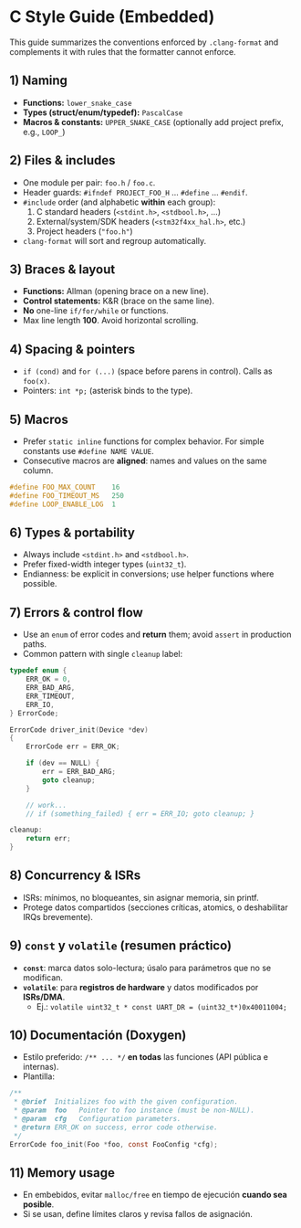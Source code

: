 # C Style Guide (Embedded)

This guide summarizes the conventions enforced by `.clang-format` and complements it with rules that the formatter cannot enforce.

## 1) Naming
- **Functions:** `lower_snake_case`  
- **Types (struct/enum/typedef):** `PascalCase`  
- **Macros & constants:** `UPPER_SNAKE_CASE` (optionally add project prefix, e.g., `LOOP_`)

## 2) Files & includes
- One module per pair: `foo.h` / `foo.c`.
- Header guards: `#ifndef PROJECT_FOO_H` … `#define` … `#endif`.
- `#include` order (and alphabetic **within** each group):
  1. C standard headers (`<stdint.h>`, `<stdbool.h>`, …)
  2. External/system/SDK headers (`<stm32f4xx_hal.h>`, etc.)
  3. Project headers (`"foo.h"`)
- `clang-format` will sort and regroup automatically.

## 3) Braces & layout
- **Functions:** Allman (opening brace on a new line).
- **Control statements:** K&R (brace on the same line).
- **No** one-line `if/for/while` or functions.
- Max line length **100**. Avoid horizontal scrolling.

## 4) Spacing & pointers
- `if (cond)` and `for (...)` (space before parens in control). Calls as `foo(x)`.
- Pointers: `int *p;` (asterisk binds to the type).

## 5) Macros
- Prefer `static inline` functions for complex behavior. For simple constants use `#define NAME VALUE`.
- Consecutive macros are **aligned**: names and values on the same column.

```c
#define FOO_MAX_COUNT    16
#define FOO_TIMEOUT_MS   250
#define LOOP_ENABLE_LOG  1
```

## 6) Types & portability
- Always include `<stdint.h>` and `<stdbool.h>`.
- Prefer fixed-width integer types (`uint32_t`).
- Endianness: be explicit in conversions; use helper functions where possible.

## 7) Errors & control flow
- Use an `enum` of error codes and **return** them; avoid `assert` in production paths.
- Common pattern with single `cleanup` label:

```c
typedef enum {
    ERR_OK = 0,
    ERR_BAD_ARG,
    ERR_TIMEOUT,
    ERR_IO,
} ErrorCode;

ErrorCode driver_init(Device *dev) 
{
    ErrorCode err = ERR_OK;

    if (dev == NULL) {
        err = ERR_BAD_ARG;
        goto cleanup;
    }

    // work...
    // if (something_failed) { err = ERR_IO; goto cleanup; }

cleanup:
    return err;
}
```

## 8) Concurrency & ISRs
- ISRs: mínimos, no bloqueantes, sin asignar memoria, sin printf.
- Protege datos compartidos (secciones críticas, atomics, o deshabilitar IRQs brevemente).

## 9) `const` y `volatile` (resumen práctico)
- **`const`**: marca datos solo-lectura; úsalo para parámetros que no se modifican.
- **`volatile`**: para **registros de hardware** y datos modificados por **ISRs/DMA**.
  - Ej.: `volatile uint32_t * const UART_DR = (uint32_t*)0x40011004;`

## 10) Documentación (Doxygen)
- Estilo preferido: `/** ... */` **en todas** las funciones (API pública e internas).
- Plantilla:

```c
/**
 * @brief  Initializes foo with the given configuration.
 * @param  foo   Pointer to foo instance (must be non-NULL).
 * @param  cfg   Configuration parameters.
 * @return ERR_OK on success, error code otherwise.
 */
ErrorCode foo_init(Foo *foo, const FooConfig *cfg);
```

## 11) Memory usage
- En embebidos, evitar `malloc/free` en tiempo de ejecución **cuando sea posible**.
- Si se usan, define límites claros y revisa fallos de asignación.
